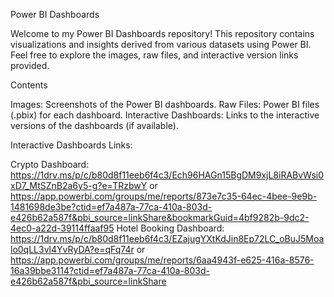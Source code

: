 Power BI Dashboards

Welcome to my Power BI Dashboards repository! This repository contains visualizations and insights derived from various datasets using Power BI. Feel free to explore the images, raw files, and interactive version links provided.

Contents

Images: Screenshots of the Power BI dashboards.
Raw Files: Power BI files (.pbix) for each dashboard.
Interactive Dashboards: Links to the interactive versions of the dashboards (if available).

Interactive Dashboards Links: 

Crypto Dashboard: https://1drv.ms/p/c/b80d8f11eeb6f4c3/Ech96HAGn15BgDM9xjL8iRABvWsi0xD7_MtSZnB2a6y5-g?e=TRzbwY or https://app.powerbi.com/groups/me/reports/873e7c35-64ec-4bee-9e9b-1481698de3be?ctid=ef7a487a-77ca-410a-803d-e426b62a587f&pbi_source=linkShare&bookmarkGuid=4bf9282b-9dc2-4ec0-a22d-39114ffaaf95
Hotel Booking Dashboard: https://1drv.ms/p/c/b80d8f11eeb6f4c3/EZajugYXtKdJin8Ep72LC_oBuJ5Moalo0qLL3vl4YvRyDA?e=qFq74r or https://app.powerbi.com/groups/me/reports/6aa4943f-e625-416a-8576-16a39bbe3114?ctid=ef7a487a-77ca-410a-803d-e426b62a587f&pbi_source=linkShare

